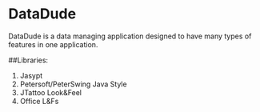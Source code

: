 DataDude
=======
DataDude is a data managing application designed to have many types of features in one application.

##Libraries:
1. Jasypt
2. Petersoft/PeterSwing Java Style
3. JTattoo Look&Feel
4. Office L&Fs
